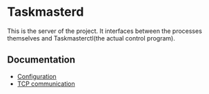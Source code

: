 #	Taskmasterd
This is the server of the project. It interfaces between the processes themselves and Taskmasterctl(the actual control program).

## Documentation
 - [Configuration](../doc/Taskmasterd%20Config.md)
 - [TCP communication](../doc/Network.md)
